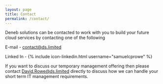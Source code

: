 ```yaml
---
layout: page
title: Contact
permalink: /contact/
---
```



Deneb solutions can be contacted to work with you to build your future cloud services by contacting one of the following

E-mail - contact@ds.limited

Linked In -
{% include icon-linkedin.html username="samuelcprowe" %}

If you want to discuss our temporary management offering then please contact David.Rowe@ds.limited directly to discuss how we can handle your short term IT management requirements.